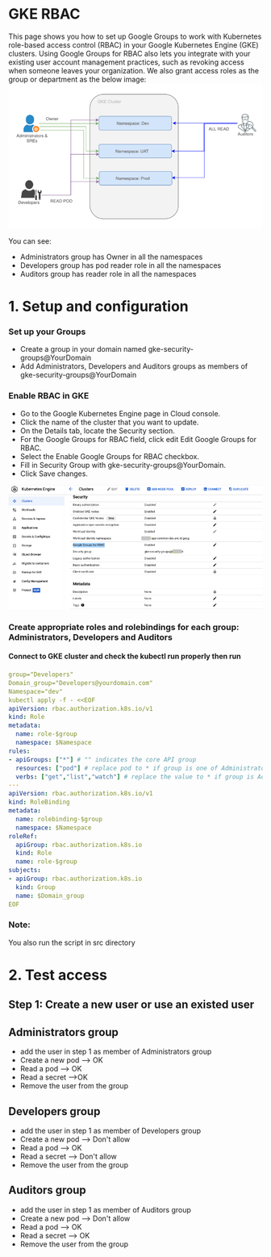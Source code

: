 # GKE RBAC

This page shows you how to set up Google Groups to work with Kubernetes role-based access control (RBAC) in your Google Kubernetes Engine (GKE) clusters. Using Google Groups for RBAC also lets you integrate with your existing user account management practices, such as revoking access when someone leaves your organization. We also grant access roles as the group or department as the below image:
![Alt text](https://github.com/anhbuicsa/gcp-terraform/blob/master/gke-rbac/images/RBAC.png?raw=true "Title")

You can see:
  - Administrators group has Owner in all the namespaces
  - Developers group has pod reader role in all the namespaces
  - Auditors group has reader role in all the namespaces

# 1. Setup and configuration
### Set up your Groups
  - Create a group in your domain named gke-security-groups@YourDomain
  - Add Administrators, Developers and Auditors groups as members of gke-security-groups@YourDomain
### Enable RBAC in GKE
  - Go to the Google Kubernetes Engine page in Cloud console.
  - Click the name of the cluster that you want to update.
  - On the Details tab, locate the Security section.
  - For the Google Groups for RBAC field, click edit Edit Google Groups for RBAC.
  - Select the Enable Google Groups for RBAC checkbox.
  - Fill in Security Group with gke-security-groups@YourDomain.
  - Click Save changes.

![Alt text](https://github.com/anhbuicsa/gcp-terraform/blob/master/gke-rbac/images/GKE-RBAC.png?raw=true "Title")

### Create appropriate roles and rolebindings for each group: Administrators, Developers and Auditors
#### Connect to GKE cluster and check the kubectl run properly then run
```yaml
group="Developers"
Domain_group="Developers@yourdomain.com"
Namespace="dev"
kubectl apply -f - <<EOF
apiVersion: rbac.authorization.k8s.io/v1
kind: Role
metadata:
  name: role-$group
  namespace: $Namespace
rules:
- apiGroups: ["*"] # "" indicates the core API group
  resources: ["pod"] # replace pod to * if group is one of Administrators or Auditors group
  verbs: ["get","list","watch"] # replace the value to * if group is Administrators group
---
apiVersion: rbac.authorization.k8s.io/v1
kind: RoleBinding
metadata:
  name: rolebinding-$group
  namespace: $Namespace
roleRef:
  apiGroup: rbac.authorization.k8s.io
  kind: Role
  name: role-$group
subjects:
- apiGroup: rbac.authorization.k8s.io
  kind: Group
  name: $Domain_group
EOF
```
### Note:
You also run the script in src directory
# 2. Test access
## Step 1: Create a new user or use an existed user
## Administrators group
- add the user in step 1 as member of Administrators group
- Create a new pod --> OK
- Read a pod --> OK
- Read a secret -->OK
- Remove the user from the group

## Developers group
- add the user in step 1 as member of Developers group
- Create a new pod --> Don't allow
- Read a pod --> OK
- Read a secret --> Don't allow
- Remove the user from the group

## Auditors group
- add the user in step 1 as member of Auditors group
- Create a new pod --> Don't allow
- Read a pod --> OK
- Read a secret --> OK
- Remove the user from the group





